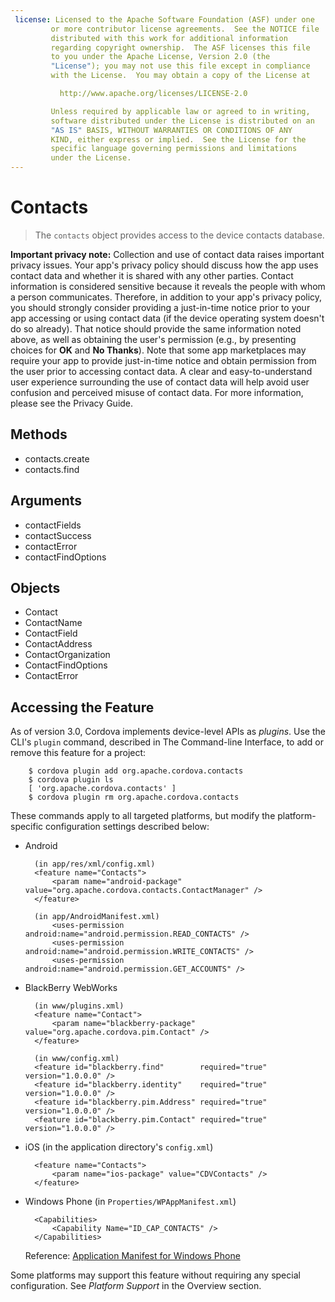 ```yaml
---
 license: Licensed to the Apache Software Foundation (ASF) under one
         or more contributor license agreements.  See the NOTICE file
         distributed with this work for additional information
         regarding copyright ownership.  The ASF licenses this file
         to you under the Apache License, Version 2.0 (the
         "License"); you may not use this file except in compliance
         with the License.  You may obtain a copy of the License at

           http://www.apache.org/licenses/LICENSE-2.0

         Unless required by applicable law or agreed to in writing,
         software distributed under the License is distributed on an
         "AS IS" BASIS, WITHOUT WARRANTIES OR CONDITIONS OF ANY
         KIND, either express or implied.  See the License for the
         specific language governing permissions and limitations
         under the License.
---
```


# Contacts

> The `contacts` object provides access to the device contacts database.

__Important privacy note:__ Collection and use of contact data raises
important privacy issues.  Your app's privacy policy should discuss
how the app uses contact data and whether it is shared with any other
parties.  Contact information is considered sensitive because it
reveals the people with whom a person communicates.  Therefore, in
addition to your app's privacy policy, you should strongly consider
providing a just-in-time notice prior to your app accessing or using
contact data (if the device operating system doesn't do so
already). That notice should provide the same information noted above,
as well as obtaining the user's permission (e.g., by presenting
choices for __OK__ and __No Thanks__).  Note that some app
marketplaces may require your app to provide just-in-time notice and
obtain permission from the user prior to accessing contact data.  A
clear and easy-to-understand user experience surrounding the use of
contact data will help avoid user confusion and perceived misuse of
contact data.  For more information, please see the Privacy Guide.

## Methods

- contacts.create
- contacts.find

## Arguments

- contactFields
- contactSuccess
- contactError
- contactFindOptions

## Objects

- Contact
- ContactName
- ContactField
- ContactAddress
- ContactOrganization
- ContactFindOptions
- ContactError

## Accessing the Feature

As of version 3.0, Cordova implements device-level APIs as _plugins_.
Use the CLI's `plugin` command, described in The Command-line
Interface, to add or remove this feature for a project:

        $ cordova plugin add org.apache.cordova.contacts
        $ cordova plugin ls
        [ 'org.apache.cordova.contacts' ]
        $ cordova plugin rm org.apache.cordova.contacts

These commands apply to all targeted platforms, but modify the
platform-specific configuration settings described below:

* Android

        (in app/res/xml/config.xml)
        <feature name="Contacts">
            <param name="android-package" value="org.apache.cordova.contacts.ContactManager" />
        </feature>

        (in app/AndroidManifest.xml)
            <uses-permission android:name="android.permission.READ_CONTACTS" />
            <uses-permission android:name="android.permission.WRITE_CONTACTS" />
            <uses-permission android:name="android.permission.GET_ACCOUNTS" />

* BlackBerry WebWorks

        (in www/plugins.xml)
        <feature name="Contact">
            <param name="blackberry-package" value="org.apache.cordova.pim.Contact" />
        </feature>

        (in www/config.xml)
        <feature id="blackberry.find"        required="true" version="1.0.0.0" />
        <feature id="blackberry.identity"    required="true" version="1.0.0.0" />
        <feature id="blackberry.pim.Address" required="true" version="1.0.0.0" />
        <feature id="blackberry.pim.Contact" required="true" version="1.0.0.0" />

* iOS (in the application directory's `config.xml`)

        <feature name="Contacts">
            <param name="ios-package" value="CDVContacts" />
        </feature>

* Windows Phone (in `Properties/WPAppManifest.xml`)

        <Capabilities>
            <Capability Name="ID_CAP_CONTACTS" />
        </Capabilities>

  Reference: [Application Manifest for Windows Phone](http://msdn.microsoft.com/en-us/library/ff769509%28v=vs.92%29.aspx)

Some platforms may support this feature without requiring any special
configuration.  See _Platform Support_ in the Overview section.
